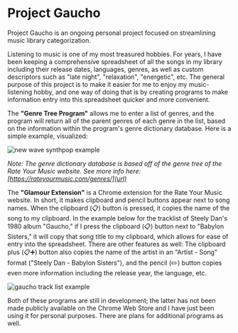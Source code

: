 # Project Gaucho
Project Gaucho is an ongoing personal project focused on streamlining music library categorization.

Listening to music is one of my most treasured hobbies. For years, I have been keeping a comprehensive spreadsheet of all the songs in my library including their release dates, languages, genres, as well as custom descriptors such as "late night", "relaxation", "energetic", etc. The general purpose of this project is to make it easier for me to enjoy my music-listening hobby, and one way of doing that is by creating programs to make information entry into this spreadsheet quicker and more convenient.

The **"Genre Tree Program"** allows me to enter a list of genres, and the program will return all of the parent genres of each genre in the list, based on the information within the program's genre dictionary database. Here is a simple example, visualized:

![new wave synthpop example](https://github.com/rhubarbhill/Project-Gaucho/assets/90863727/49542994-9c83-4a35-9d17-ce60756d34b5)

_Note: The genre dictionary database is based off of the genre tree of the Rate Your Music website. See more info here: [https://rateyourmusic.com/genres/](url)_

The **"Glamour Extension"** is a Chrome extension for the Rate Your Music website. In short, it makes clipboard and pencil buttons appear next to song names. When the clipboard (📋) button is pressed, it copies the name of the song to my clipboard. In the example below for the tracklist of Steely Dan's 1980 album "Gaucho," if I press the clipboard (📋) button next to "Babylon Sisters," it will copy that song title to my clipboard, which allows for ease of entry into the spreadsheet. There are other features as well: The clipboard plus (📋➕) button also copies the name of the artist in an "Artist - Song" format ("Steely Dan - Babylon Sisters"), and the pencil (✏️) button copies even more information including the release year, the language, etc.

![gaucho track list example](https://github.com/rhubarbhill/Project-Gaucho/assets/90863727/3aecd617-0cdf-4cfb-af80-d9f04afccc21)

Both of these programs are still in development; the latter has not been made publicly available on the Chrome Web Store and I have just been using it for personal purposes. There are plans for additional programs as well.
